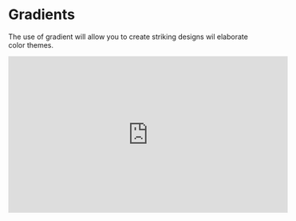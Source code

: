 # Gradients
The use of gradient will allow you to create striking designs wil elaborate color themes.

<iframe width="560" height="315" src="https://www.youtube.com/embed/gUb303HQSGk?si=-E3CxfxiSLmtTrww" title="YouTube video player" frameborder="0" allow="accelerometer; autoplay; clipboard-write; encrypted-media; gyroscope; picture-in-picture; web-share" allowfullscreen></iframe>